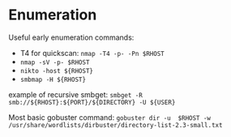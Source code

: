 # Enumeration

<!-- TODO: Add possible flags for these -->
Useful early enumeration commands:
* T4 for quickscan: `nmap -T4 -p- -Pn $RHOST`
* `nmap -sV -p- $RHOST`
* `nikto -host ${RHOST}`
* `smbmap -H ${RHOST}`

example of recursive smbget: 
`smbget -R smb://${RHOST}:${PORT}/${DIRECTORY} -U ${USER}`

Most basic gobuster command:
`gobuster dir -u  $RHOST -w /usr/share/wordlists/dirbuster/directory-list-2.3-small.txt`
